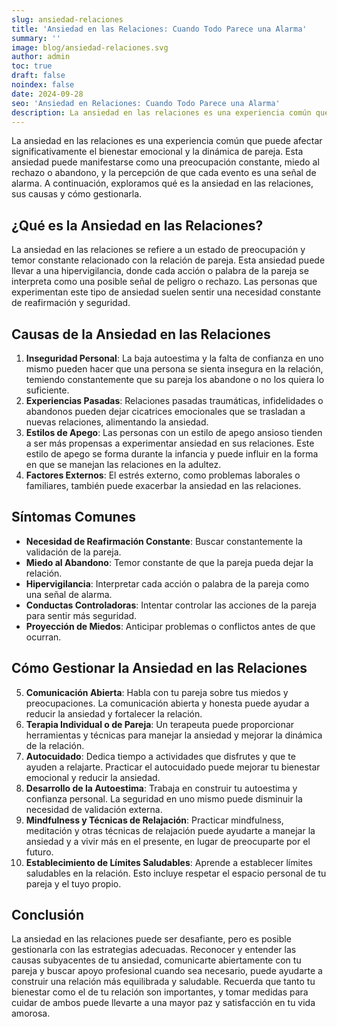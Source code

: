```yaml
---
slug: ansiedad-relaciones
title: 'Ansiedad en las Relaciones: Cuando Todo Parece una Alarma'
summary: ''
image: blog/ansiedad-relaciones.svg
author: admin
toc: true
draft: false
noindex: false
date: 2024-09-28
seo: 'Ansiedad en Relaciones: Cuando Todo Parece una Alarma'
description: La ansiedad en las relaciones es una experiencia común que puede afectar significativamente el bienestar emocional y la dinámica de pareja. Esta ansiedad…
---
```


La ansiedad en las relaciones es una experiencia común que puede afectar significativamente el bienestar emocional y la dinámica de pareja. Esta ansiedad puede manifestarse como una preocupación constante, miedo al rechazo o abandono, y la percepción de que cada evento es una señal de alarma. A continuación, exploramos qué es la ansiedad en las relaciones, sus causas y cómo gestionarla.

## ¿Qué es la Ansiedad en las Relaciones?

La ansiedad en las relaciones se refiere a un estado de preocupación y temor constante relacionado con la relación de pareja. Esta ansiedad puede llevar a una hipervigilancia, donde cada acción o palabra de la pareja se interpreta como una posible señal de peligro o rechazo. Las personas que experimentan este tipo de ansiedad suelen sentir una necesidad constante de reafirmación y seguridad.

## Causas de la Ansiedad en las Relaciones

1. **Inseguridad Personal**: La baja autoestima y la falta de confianza en uno mismo pueden hacer que una persona se sienta insegura en la relación, temiendo constantemente que su pareja los abandone o no los quiera lo suficiente.
2. **Experiencias Pasadas**: Relaciones pasadas traumáticas, infidelidades o abandonos pueden dejar cicatrices emocionales que se trasladan a nuevas relaciones, alimentando la ansiedad.
3. **Estilos de Apego**: Las personas con un estilo de apego ansioso tienden a ser más propensas a experimentar ansiedad en sus relaciones. Este estilo de apego se forma durante la infancia y puede influir en la forma en que se manejan las relaciones en la adultez.
4. **Factores Externos**: El estrés externo, como problemas laborales o familiares, también puede exacerbar la ansiedad en las relaciones.

## Síntomas Comunes

- **Necesidad de Reafirmación Constante**: Buscar constantemente la validación de la pareja.
- **Miedo al Abandono**: Temor constante de que la pareja pueda dejar la relación.
- **Hipervigilancia**: Interpretar cada acción o palabra de la pareja como una señal de alarma.
- **Conductas Controladoras**: Intentar controlar las acciones de la pareja para sentir más seguridad.
- **Proyección de Miedos**: Anticipar problemas o conflictos antes de que ocurran.

## Cómo Gestionar la Ansiedad en las Relaciones

5. **Comunicación Abierta**: Habla con tu pareja sobre tus miedos y preocupaciones. La comunicación abierta y honesta puede ayudar a reducir la ansiedad y fortalecer la relación.
6. **Terapia Individual o de Pareja**: Un terapeuta puede proporcionar herramientas y técnicas para manejar la ansiedad y mejorar la dinámica de la relación.
7. **Autocuidado**: Dedica tiempo a actividades que disfrutes y que te ayuden a relajarte. Practicar el autocuidado puede mejorar tu bienestar emocional y reducir la ansiedad.
8. **Desarrollo de la Autoestima**: Trabaja en construir tu autoestima y confianza personal. La seguridad en uno mismo puede disminuir la necesidad de validación externa.
9. **Mindfulness y Técnicas de Relajación**: Practicar mindfulness, meditación y otras técnicas de relajación puede ayudarte a manejar la ansiedad y a vivir más en el presente, en lugar de preocuparte por el futuro.
10. **Establecimiento de Límites Saludables**: Aprende a establecer límites saludables en la relación. Esto incluye respetar el espacio personal de tu pareja y el tuyo propio.

## Conclusión

La ansiedad en las relaciones puede ser desafiante, pero es posible gestionarla con las estrategias adecuadas. Reconocer y entender las causas subyacentes de tu ansiedad, comunicarte abiertamente con tu pareja y buscar apoyo profesional cuando sea necesario, puede ayudarte a construir una relación más equilibrada y saludable. Recuerda que tanto tu bienestar como el de tu relación son importantes, y tomar medidas para cuidar de ambos puede llevarte a una mayor paz y satisfacción en tu vida amorosa.
